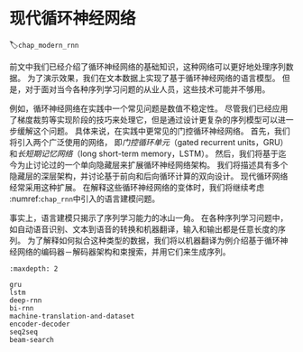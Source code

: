 # 现代循环神经网络
:label:`chap_modern_rnn`

前文中我们已经介绍了循环神经网络的基础知识，这种网络可以更好地处理序列数据。
为了演示效果，我们在文本数据上实现了基于循环神经网络的语言模型。
但是，对于面对当今各种序列学习问题的从业人员，这些技术可能并不够用。

例如，循环神经网络在实践中一个常见问题是数值不稳定性。
尽管我们已经应用了梯度裁剪等实现阶段的技巧来处理它，但是通过设计更复杂的序列模型可以进一步缓解这个问题。
具体来说，在实践中更常见的门控循环神经网络。
首先，我们将引入两个广泛使用的网络，
即*门控循环单元*（gated recurrent units，GRU）和*长短期记忆网络*（long short-term memory，LSTM）。
然后，我们将基于迄今为止讨论过的一个单向隐藏层来扩展循环神经网络架构。
我们将描述具有多个隐藏层的深层架构，并讨论基于前向和后向循环计算的双向设计。
现代循环网络经常采用这种扩展。
在解释这些循环神经网络的变体时，我们将继续考虑 :numref:`chap_rnn`中引入的语言建模问题。

事实上，语言建模只揭示了序列学习能力的冰山一角。
在各种序列学习问题中，如自动语音识别、文本到语音的转换和机器翻译，输入和输出都是任意长度的序列。
为了解释如何拟合这种类型的数据，我们将以机器翻译为例介绍基于循环神经网络的编码器－解码器架构和束搜索，并用它们来生成序列。

```toc
:maxdepth: 2

gru
lstm
deep-rnn
bi-rnn
machine-translation-and-dataset
encoder-decoder
seq2seq
beam-search
```
